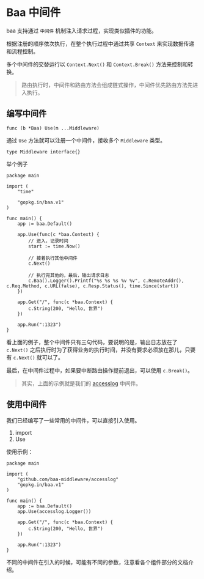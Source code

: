 # Baa 中间件

baa 支持通过 `中间件` 机制注入请求过程，实现类似插件的功能。

根据注册的顺序依次执行，在整个执行过程中通过共享 `Context` 来实现数据传递和流程控制。

多个中间件的交替运行以 `Context.Next()` 和 `Context.Break()` 方法来控制和转换。

> 路由执行时，中间件和路由方法会组成链式操作，中间件优先路由方法先进入执行。

## 编写中间件

```
func (b *Baa) Use(m ...Middleware)
```

通过 `Use` 方法就可以注册一个中间件，接收多个 `Middleware` 类型。

```
type Middleware interface{}
```

举个例子

```
package main

import (
	"time"

	"gopkg.in/baa.v1"
)

func main() {
	app := baa.Default()

	app.Use(func(c *baa.Context) {
		// 进入，记录时间
		start := time.Now()

		// 接着执行其他中间件
		c.Next()

		// 执行完其他的，最后，输出请求日志
		c.Baa().Logger().Printf("%s %s %s %v %v", c.RemoteAddr(), c.Req.Method, c.URL(false), c.Resp.Status(), time.Since(start))
	})

	app.Get("/", func(c *baa.Context) {
		c.String(200, "Hello, 世界")
	})

	app.Run(":1323")
}
```

看上面的例子，整个中间件只有三句代码，要说明的是，输出日志放在了 `c.Next()` 之后执行时为了获得业务的执行时间，并没有要求必须放在那儿，只要有 `c.Next()` 就可以了。

最后，在中间件过程中，如果要中断路由操作提前退出，可以使用 `c.Break()`。

> 其实，上面的示例就是我们的 [accesslog](https://github.com/baa-middleware/accesslog) 中间件。

## 使用中间件

我们已经编写了一些常用的中间件，可以直接引入使用。

1. import
2. Use

使用示例：

```
package main

import (
	"github.com/baa-middleware/accesslog"
	"gopkg.in/baa.v1"
)

func main() {
	app := baa.Default()
	app.Use(accesslog.Logger())

	app.Get("/", func(c *baa.Context) {
		c.String(200, "Hello, 世界")
	})

	app.Run(":1323")
}
```

不同的中间件在引入的时候，可能有不同的参数，注意看各个组件部分的文档介绍。
